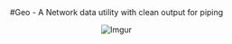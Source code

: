 <div align="center">
#Geo - A Network data utility with clean output for piping

![Imgur](http://i.imgur.com/mvCaCfy.png)

</div>
